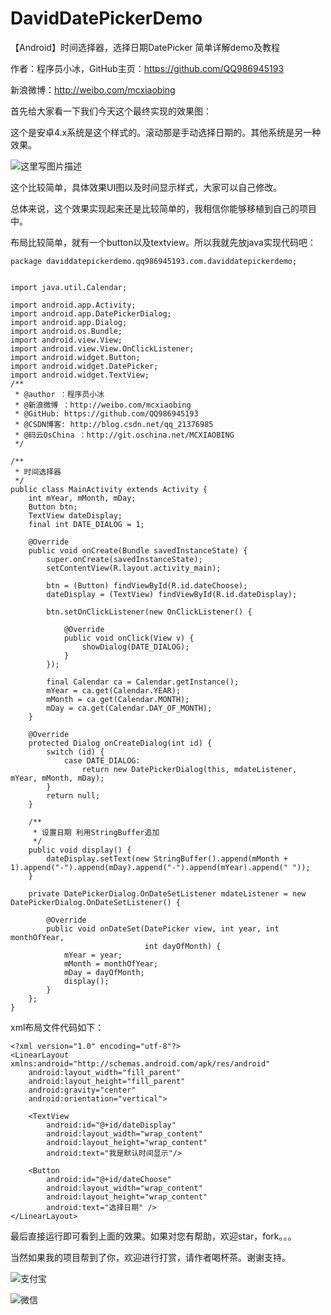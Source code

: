 # DavidDatePickerDemo
【Android】时间选择器，选择日期DatePicker 简单详解demo及教程

作者：程序员小冰，GitHub主页：https://github.com/QQ986945193 

新浪微博：http://weibo.com/mcxiaobing 

首先给大家看一下我们今天这个最终实现的效果图： 

这个是安卓4.x系统是这个样式的。滚动那是手动选择日期的。其他系统是另一种效果。

![这里写图片描述](https://mcxiaobing.gitee.io/blog/img/github/DavidDatePickerDemo/20160915231122881.gif)

这个比较简单，具体效果UI图以及时间显示样式，大家可以自己修改。

总体来说，这个效果实现起来还是比较简单的，我相信你能够移植到自己的项目中。

布局比较简单，就有一个button以及textview。所以我就先放java实现代码吧：

```
package daviddatepickerdemo.qq986945193.com.daviddatepickerdemo;


import java.util.Calendar;

import android.app.Activity;
import android.app.DatePickerDialog;
import android.app.Dialog;
import android.os.Bundle;
import android.view.View;
import android.view.View.OnClickListener;
import android.widget.Button;
import android.widget.DatePicker;
import android.widget.TextView;
/**
 * @author ：程序员小冰
 * @新浪微博 ：http://weibo.com/mcxiaobing
 * @GitHub: https://github.com/QQ986945193
 * @CSDN博客: http://blog.csdn.net/qq_21376985
 * @码云OsChina ：http://git.oschina.net/MCXIAOBING
 */

/**
 * 时间选择器
 */
public class MainActivity extends Activity {
    int mYear, mMonth, mDay;
    Button btn;
    TextView dateDisplay;
    final int DATE_DIALOG = 1;

    @Override
    public void onCreate(Bundle savedInstanceState) {
        super.onCreate(savedInstanceState);
        setContentView(R.layout.activity_main);

        btn = (Button) findViewById(R.id.dateChoose);
        dateDisplay = (TextView) findViewById(R.id.dateDisplay);

        btn.setOnClickListener(new OnClickListener() {

            @Override
            public void onClick(View v) {
                showDialog(DATE_DIALOG);
            }
        });

        final Calendar ca = Calendar.getInstance();
        mYear = ca.get(Calendar.YEAR);
        mMonth = ca.get(Calendar.MONTH);
        mDay = ca.get(Calendar.DAY_OF_MONTH);
    }

    @Override
    protected Dialog onCreateDialog(int id) {
        switch (id) {
            case DATE_DIALOG:
                return new DatePickerDialog(this, mdateListener, mYear, mMonth, mDay);
        }
        return null;
    }

    /**
     * 设置日期 利用StringBuffer追加
     */
    public void display() {
        dateDisplay.setText(new StringBuffer().append(mMonth + 1).append("-").append(mDay).append("-").append(mYear).append(" "));
    }

    private DatePickerDialog.OnDateSetListener mdateListener = new DatePickerDialog.OnDateSetListener() {

        @Override
        public void onDateSet(DatePicker view, int year, int monthOfYear,
                              int dayOfMonth) {
            mYear = year;
            mMonth = monthOfYear;
            mDay = dayOfMonth;
            display();
        }
    };
}
```
xml布局文件代码如下：

```
<?xml version="1.0" encoding="utf-8"?>
<LinearLayout xmlns:android="http://schemas.android.com/apk/res/android"
    android:layout_width="fill_parent"
    android:layout_height="fill_parent"
    android:gravity="center"
    android:orientation="vertical">

    <TextView
        android:id="@+id/dateDisplay"
        android:layout_width="wrap_content"
        android:layout_height="wrap_content"
        android:text="我是默认时间显示"/>

    <Button
        android:id="@+id/dateChoose"
        android:layout_width="wrap_content"
        android:layout_height="wrap_content"
        android:text="选择日期" />
</LinearLayout>

```
最后直接运行即可看到上面的效果。如果对您有帮助，欢迎star，fork。。。

当然如果我的项目帮到了你，欢迎进行打赏，请作者喝杯茶。谢谢支持。

![支付宝](https://mcxiaobing.gitee.io/blog/img/github/pay/zhifubao.png)

![微信](https://mcxiaobing.gitee.io/blog/img/github/pay/weixin.png)

